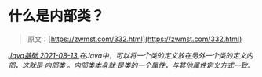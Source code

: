 <!--yml
category: 未分类
date: 0001-01-01 00:00:00
--->

# 什么是内部类？

> 原文：[https://zwmst.com/332.html](https://zwmst.com/332.html)

   [ *Java基础* ](https://zwmst.com/java%e5%9f%ba%e7%a1%80)*[ <time datetime="2021-08-13T08:15:26+08:00"> 2021-08-13 </time> ](https://zwmst.com/332.html)  在Java中，可以将一个类的定义放在另外一个类的定义内部，这就是 内部类 。内部类本身就 是类的一个属性，与其他属性定义方式一致。*